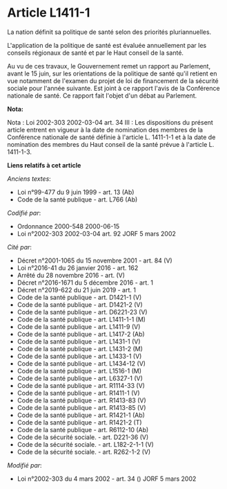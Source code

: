 # Article L1411-1

La nation définit sa politique de santé selon des priorités pluriannuelles.

L'application de la politique de santé est évaluée annuellement par les conseils régionaux de santé et par le Haut conseil de
la santé.

Au vu de ces travaux, le Gouvernement remet un rapport au Parlement, avant le 15 juin, sur les orientations de la politique
de santé qu'il retient en vue notamment de l'examen du projet de loi de financement de la sécurité sociale pour l'année
suivante. Est joint à ce rapport l'avis de la Conférence nationale de santé. Ce rapport fait l'objet d'un débat au Parlement.

**Nota:**

Nota : Loi 2002-303 2002-03-04 art. 34 III : Les dispositions du présent article entrent en vigueur à la date de nomination
des membres de la Conférence nationale de santé définie à l'article L. 1411-1-1 et à la date de nomination des membres du
Haut conseil de la santé prévue à l'article L. 1411-1-3.

**Liens relatifs à cet article**

_Anciens textes_:

  - Loi n°99-477 du 9 juin 1999 - art. 13 (Ab)
  - Code de la santé publique - art. L766 (Ab)

_Codifié par_:

  - Ordonnance 2000-548 2000-06-15
  - Loi n°2002-303 2002-03-04 art. 92 JORF 5 mars 2002

_Cité par_:

  - Décret n°2001-1065 du 15 novembre 2001 - art. 84 (V)
  - Loi n°2016-41 du 26 janvier 2016 - art. 162
  - Arrêté du 28 novembre 2016 - art. (V)
  - Décret n°2016-1671 du 5 décembre 2016 - art. 1
  - Décret n°2019-622 du 21 juin 2019 - art. 1
  - Code de la santé publique - art. D1421-1 (V)
  - Code de la santé publique - art. D1421-2 (V)
  - Code de la santé publique - art. D6221-23 (V)
  - Code de la santé publique - art. L1411-1-1 (M)
  - Code de la santé publique - art. L1411-9 (V)
  - Code de la santé publique - art. L1417-2 (Ab)
  - Code de la santé publique - art. L1431-1 (V)
  - Code de la santé publique - art. L1431-2 (M)
  - Code de la santé publique - art. L1433-1 (V)
  - Code de la santé publique - art. L1434-12 (V)
  - Code de la santé publique - art. L1516-1 (M)
  - Code de la santé publique - art. L6327-1 (V)
  - Code de la santé publique - art. R1114-33 (V)
  - Code de la santé publique - art. R1411-1 (V)
  - Code de la santé publique - art. R1413-83 (V)
  - Code de la santé publique - art. R1413-85 (V)
  - Code de la santé publique - art. R1421-1 (Ab)
  - Code de la santé publique - art. R1421-2 (T)
  - Code de la santé publique - art. R6112-10 (Ab)
  - Code de la sécurité sociale. - art. D221-36 (V)
  - Code de la sécurité sociale. - art. L182-2-1-1 (V)
  - Code de la sécurité sociale. - art. R262-1-2 (V)

_Modifié par_:

  - Loi n°2002-303 du 4 mars 2002 - art. 34 () JORF 5 mars 2002
